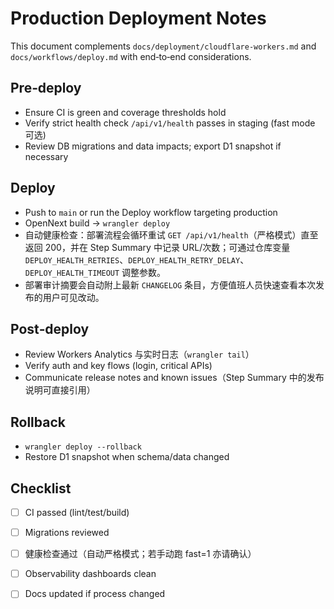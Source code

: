 # Production Deployment Notes

This document complements `docs/deployment/cloudflare-workers.md` and `docs/workflows/deploy.md` with end‑to‑end considerations.

## Pre‑deploy
- Ensure CI is green and coverage thresholds hold
- Verify strict health check `/api/v1/health` passes in staging (fast mode 可选)
- Review DB migrations and data impacts; export D1 snapshot if necessary

## Deploy
- Push to `main` or run the Deploy workflow targeting production
- OpenNext build → `wrangler deploy`
- 自动健康检查：部署流程会循环重试 `GET /api/v1/health`（严格模式）直至返回 200，并在 Step Summary 中记录 URL/次数；可通过仓库变量 `DEPLOY_HEALTH_RETRIES`、`DEPLOY_HEALTH_RETRY_DELAY`、`DEPLOY_HEALTH_TIMEOUT` 调整参数。
- 部署审计摘要会自动附上最新 `CHANGELOG` 条目，方便值班人员快速查看本次发布的用户可见改动。

## Post‑deploy
- Review Workers Analytics 与实时日志（`wrangler tail`）
- Verify auth and key flows (login, critical APIs)
- Communicate release notes and known issues（Step Summary 中的发布说明可直接引用）

## Rollback
- `wrangler deploy --rollback`
- Restore D1 snapshot when schema/data changed

## Checklist
- [ ] CI passed (lint/test/build)
- [ ] Migrations reviewed
- [ ] 健康检查通过（自动严格模式；若手动跑 fast=1 亦请确认）
- [ ] Observability dashboards clean
- [ ] Docs updated if process changed

